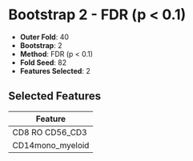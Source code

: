 # Bootstrap 2 - FDR (p < 0.1)

- **Outer Fold**: 40
- **Bootstrap**: 2
- **Method**: FDR (p < 0.1)
- **Fold Seed**: 82
- **Features Selected**: 2

## Selected Features

| Feature |
|---------|
| CD8 RO CD56_CD3 |
| CD14mono_myeloid |
